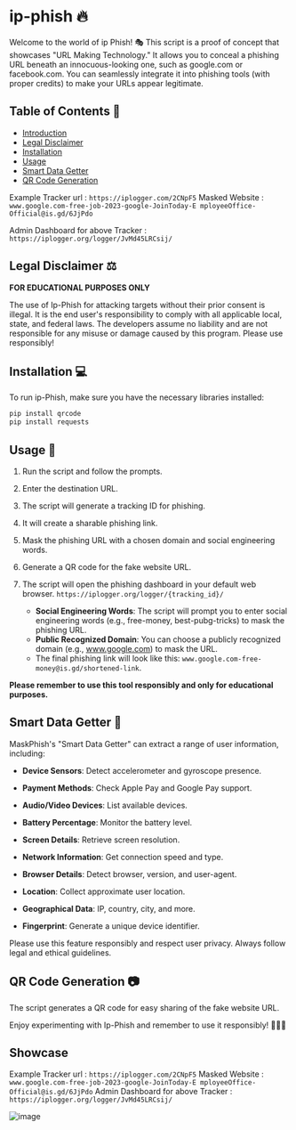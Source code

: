 # ip-phish 🔥
Welcome to the world of ip Phish! 🎭 This script is a proof of concept that showcases "URL Making Technology." It allows you to conceal a phishing URL beneath an innocuous-looking one, such as google.com or facebook.com. You can seamlessly integrate it into phishing tools (with proper credits) to make your URLs appear legitimate.

## Table of Contents 📜

- [Introduction](#maskphish-)
- [Legal Disclaimer](#legal-disclaimer-)
- [Installation](#installation-)
- [Usage](#usage-)
- [Smart Data Getter](#smart-data-getter-)
- [QR Code Generation](#qr-code-generation-)

Example Tracker url : ```https://iplogger.com/2CNpF5```
Masked Website : `www.google.com-free-job-2023-google-JoinToday-E mployeeOffice-Official@is.gd/6JjPdo`

Admin Dashboard for above Tracker : `https://iplogger.org/logger/JvMd45LRCsij/`


## Legal Disclaimer ⚖️

**FOR EDUCATIONAL PURPOSES ONLY**

The use of Ip-Phish for attacking targets without their prior consent is illegal. It is the end user's responsibility to comply with all applicable local, state, and federal laws. The developers assume no liability and are not responsible for any misuse or damage caused by this program. Please use responsibly!

## Installation 💻

To run ip-Phish, make sure you have the necessary libraries installed:

```bash
pip install qrcode
pip install requests
```

## Usage 🚀

1. Run the script and follow the prompts.

2. Enter the destination URL.

3. The script will generate a tracking ID for phishing.

4. It will create a sharable phishing link.

5. Mask the phishing URL with a chosen domain and social engineering words.

6. Generate a QR code for the fake website URL.

7. The script will open the phishing dashboard in your default web browser.
   `https://iplogger.org/logger/{tracking_id}/`

   - **Social Engineering Words**: The script will prompt you to enter social engineering words (e.g., free-money, best-pubg-tricks) to mask the phishing URL.
   - **Public Recognized Domain**: You can choose a publicly recognized domain (e.g., www.google.com) to mask the URL.
   - The final phishing link will look like this:
     `www.google.com-free-money@is.gd/shortened-link`.

**Please remember to use this tool responsibly and only for educational purposes.**

## Smart Data Getter 🧠

MaskPhish's "Smart Data Getter" can extract a range of user information, including:

- **Device Sensors**: Detect accelerometer and gyroscope presence.

- **Payment Methods**: Check Apple Pay and Google Pay support.

- **Audio/Video Devices**: List available devices.

- **Battery Percentage**: Monitor the battery level.

- **Screen Details**: Retrieve screen resolution.

- **Network Information**: Get connection speed and type.

- **Browser Details**: Detect browser, version, and user-agent.

- **Location**: Collect approximate user location.

- **Geographical Data**: IP, country, city, and more.

- **Fingerprint**: Generate a unique device identifier.

Please use this feature responsibly and respect user privacy. Always follow legal and ethical guidelines.

## QR Code Generation 📷

The script generates a QR code for easy sharing of the fake website URL.

Enjoy experimenting with Ip-Phish and remember to use it responsibly! 🎣🎣🎣

## Showcase
Example Tracker url : `https://iplogger.com/2CNpF5`
Masked Website : `www.google.com-free-job-2023-google-JoinToday-E mployeeOffice-Official@is.gd/6JjPdo`
Admin Dashboard for above Tracker : `https://iplogger.org/logger/JvMd45LRCsij/`

![image](https://github.com/Harish-Srinivas-07/ip-phish/assets/114596900/15f1a1c8-82d8-4818-ac27-4ed1dc78b42a)


